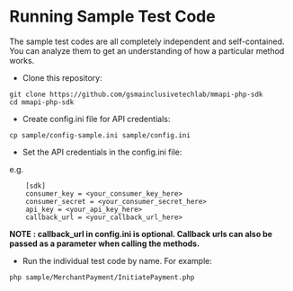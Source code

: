# Running Sample Test Code

The sample test codes are all completely independent and self-contained. You can analyze them to get an understanding of how a particular method works.

-   Clone this repository:

```
git clone https://github.com/gsmainclusivetechlab/mmapi-php-sdk
cd mmapi-php-sdk
```

-   Create config.ini file for API credentials:

```
cp sample/config-sample.ini sample/config.ini
```

-   Set the API credentials in the config.ini file:

e.g.

```
    [sdk]
    consumer_key = <your_consumer_key_here>
    consumer_secret = <your_consumer_secret_here>
    api_key = <your_api_key_here>
    callback_url = <your_callback_url_here>
```

**NOTE : callback_url in config.ini is optional. Callback urls can also be passed as a parameter when calling the methods.**

-   Run the individual test code by name. For example:

```
php sample/MerchantPayment/InitiatePayment.php
```
